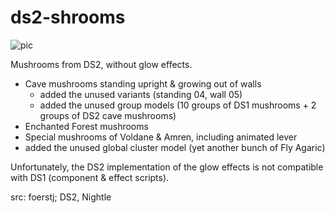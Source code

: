 # ds2-shrooms

![pic](pic.png)

Mushrooms from DS2, without glow effects.
- Cave mushrooms standing upright & growing out of walls
  - added the unused variants (standing 04, wall 05)
  - added the unused group models (10 groups of DS1 mushrooms + 2 groups of DS2 cave mushrooms)
- Enchanted Forest mushrooms
- Special mushrooms of Voldane & Amren, including animated lever
- added the unused global cluster model (yet another bunch of Fly Agaric)

Unfortunately, the DS2 implementation of the glow effects is not compatible with DS1 (component & effect scripts).

src: foerstj; DS2, Nightle
